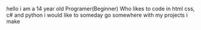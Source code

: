 hello i am a 14 year old Programer(Beginner)
Who likes to code in html css, c# and python 
i would like to someday go somewhere with my projects i make 
